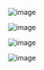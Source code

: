 ![image](https://github.com/uday-31761/Todo-List/assets/140430674/b86ab703-2073-40da-b71f-47481677ffc4)

![image](https://github.com/uday-31761/Todo-List/assets/140430674/86ddc373-b18c-4f3a-9706-7eff05f91c4d)

![image](https://github.com/uday-31761/Todo-List/assets/140430674/fa645f04-400c-4a3e-94b9-61d1b4f76a5a)

![image](https://github.com/uday-31761/Todo-List/assets/140430674/e8f388d6-06b8-49fb-9091-5c65cbbe5666)
